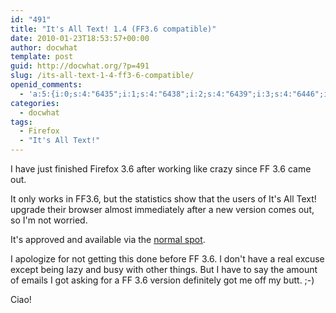 ```yaml
---
id: "491"
title: "It's All Text! 1.4 (FF3.6 compatible)"
date: 2010-01-23T18:53:57+00:00
author: docwhat
template: post
guid: http://docwhat.org/?p=491
slug: /its-all-text-1-4-ff3-6-compatible/
openid_comments:
  - 'a:5:{i:0;s:4:"6435";i:1;s:4:"6438";i:2;s:4:"6439";i:3;s:4:"6446";i:4;s:4:"6447";}'
categories:
  - docwhat
tags:
  - Firefox
  - "It's All Text!"
---
```


I have just finished Firefox 3.6 after working like crazy since FF 3.6 came out.

It only works in FF3.6, but the statistics show that the users of It's All Text!
upgrade their browser almost immediately after a new version comes out, so I'm
not worried.

It's approved and available via the
[normal spot](https://addons.mozilla.org/en-US/firefox/addon/4125).

I apologize for not getting this done before FF 3.6. I don't have a real excuse
except being lazy and busy with other things. But I have to say the amount of
emails I got asking for a FF 3.6 version definitely got me off my butt. ;-)

Ciao!
